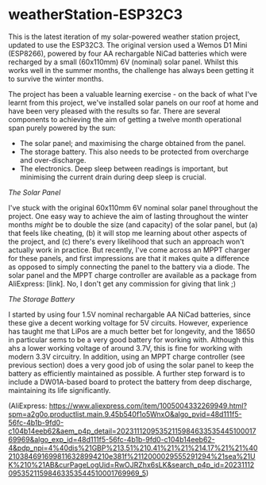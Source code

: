 # weatherStation-ESP32C3
This is the latest iteration of my solar-powered weather station project, updated to use the ESP32C3. The original version used a Wemos D1 Mini (ESP8266), powered by four AA rechargable NiCad batteries which were recharged by a small (60x110mm) 6V (nominal) solar panel. Whilst this works well in the summer months, the challenge has always been getting it to survive the winter months.

The project has been a valuable learning exercise - on the back of what I've learnt from this project, we've installed solar panels on our roof at home and have been very pleased with the results so far. There are several components to achieving the aim of getting a twelve month operational span purely powered by the sun:

* The solar panel; and maximising the charge obtained from the panel.
* The storage battery. This also needs to be protected from overcharge and over-discharge.
* The electronics. Deep sleep between readings is important, but minimising the current drain during deep sleep is crucial.

*The Solar Panel*

I've stuck with the original 60x110mm 6V nominal solar panel throughout the project. One easy way to achieve the aim of lasting throughout the winter months _might_ be to double the size (and capacity) of the solar panel, but (a) that feels like cheating, (b) it will stop me learning about other aspects of the project, and (c) there's every likelihood that such an approach won't actually work in practice. But recently, I've come across an MPPT charger for these panels, and first impressions are that it makes quite a difference as opposed to simply connecting the panel to the battery via a diode. The solar panel and the MPPT charge controller are available as a package from AliExpress: [link]. No, I don't get any commission for giving that link ;)

*The Storage Battery*

I started by using four 1.5V nominal rechargable AA NiCad batteries, since these give a decent working voltage for 5V circuits. However, experience has taught me that LiPos are a much better bet for longevity, and the 18650 in particular sems to be a very good battery for working with. Although this ahs a lower working voltage of around 3.7V, this is fine for working with modern 3.3V circuitry. In addition, using an MPPT charge controller (see previous section) does a very good job of using the solar panel to keep the battery as efficiently maintained as possible. A further step forward is to include a DW01A-based board to protect the battery from deep discharge, maintaining its life significantly.

(AliExpress: https://www.aliexpress.com/item/1005004332269949.html?spm=a2g0o.productlist.main.9.45b540f1o5WnxO&algo_pvid=48d111f5-56fc-4b1b-9fd0-c104b14eeb62&aem_p4p_detail=2023111209535211598463353544510001769969&algo_exp_id=48d111f5-56fc-4b1b-9fd0-c104b14eeb62-4&pdp_npi=4%40dis%21GBP%213.51%210.41%21%21%214.17%21%21%402103846916998116328994210e381f%2112000029555291294%21sea%21UK%210%21AB&curPageLogUid=RwOJRZhx6sLK&search_p4p_id=2023111209535211598463353544510001769969_5) 
